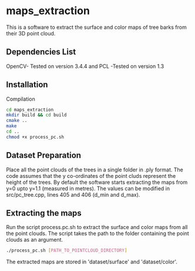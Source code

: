 # maps_extraction
This is a software to extract the surface and color maps of tree barks from their 3D point cloud.

## Dependencies List
OpenCV- Tested on version 3.4.4 and
PCL -Tested on version 1.3

## Installation

Compilation
```bash
cd maps_extraction
mkdir build && cd build
cmake ..
make
cd ..
chmod +x process_pc.sh
```
## Dataset Preparation
Place all the point clouds of the trees in a single folder in .ply format. The code assumes that the y co-ordinates of the point cluds represent the height of the trees. By default the software starts extracting the maps from y=0 upto y=1.1 (measured in metres). The values can be modified in src/pc_tree.cpp, lines 405 and 406 (d_min and d_max).

## Extracting the maps
Run the script process.pc.sh to extract the surface and color maps from all the point clouds. The script takes the path to the folder containing the point clouds as an argument. 
```bash
./process_pc.sh [PATH_TO_POINTCLOUD_DIRECTORY]
```
The extracted maps are stored in 'dataset/surface' and 'dataset/color'.
